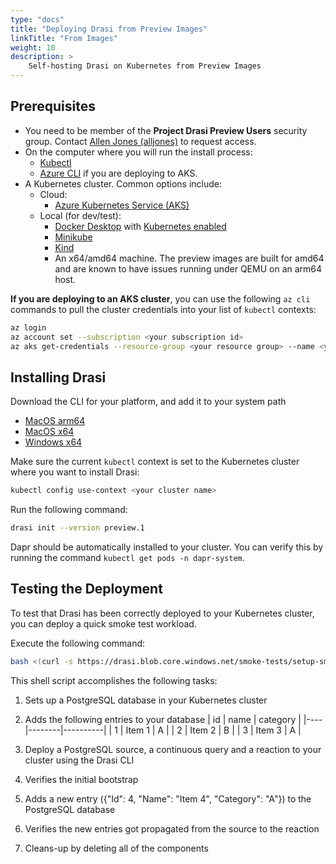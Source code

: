 ```yaml
---
type: "docs"
title: "Deploying Drasi from Preview Images"
linkTitle: "From Images"
weight: 10
description: >
    Self-hosting Drasi on Kubernetes from Preview Images
---
```


## Prerequisites

- You need to be member of the **Project Drasi Preview Users** security group. Contact [Allen Jones (alljones)](mailto:alljones@microsoft.com) to request access.
- On the computer where you will run the install process:
  - [Kubectl](https://kubernetes.io/docs/tasks/tools/)
  - [Azure CLI](https://learn.microsoft.com//cli/azure/install-azure-cli) if you are deploying to AKS.
- A Kubernetes cluster. Common options include:
  - Cloud:
    - [Azure Kubernetes Service (AKS)](https://learn.microsoft.com/en-us/azure/aks/learn/quick-kubernetes-deploy-portal?tabs=azure-cli)
  - Local (for dev/test):
    - [Docker Desktop](https://www.docker.com/products/docker-desktop/) with [Kubernetes enabled](https://docs.docker.com/desktop/kubernetes/)
    - [Minikube](https://minikube.sigs.k8s.io/docs/)
    - [Kind](https://kind.sigs.k8s.io/)
    - An x64/amd64 machine.  The preview images are built for amd64 and are known to have issues running under QEMU on an arm64 host.

**If you are deploying to an AKS cluster**, you can use the following `az cli` commands to pull the cluster credentials into your list of `kubectl` contexts:

```bash
az login
az account set --subscription <your subscription id>
az aks get-credentials --resource-group <your resource group> --name <your cluster name>
```

## Installing Drasi

Download the CLI for your platform, and add it to your system path

- [MacOS arm64](https://drasi.blob.core.windows.net/installs/darwin-arm64/drasi)
- [MacOS x64](https://drasi.blob.core.windows.net/installs/darwin-amd64/drasi)
- [Windows x64](https://drasi.blob.core.windows.net/installs/windows-amd64/drasi.exe)

Make sure the current `kubectl` context is set to the Kubernetes cluster where you want to install Drasi:

```bash
kubectl config use-context <your cluster name>
```

Run the following command:

```bash
drasi init --version preview.1
```

Dapr should be automatically installed to your cluster. You can verify this by running the command `kubectl get pods -n dapr-system`. 

## Testing the Deployment
To test that Drasi has been correctly deployed to your Kubernetes cluster, you can deploy a quick smoke test workload.


Execute the following command:
```bash
bash <(curl -s https://drasi.blob.core.windows.net/smoke-tests/setup-smoke-test.sh)
```

This shell script accomplishes the following tasks:
1. Sets up a PostgreSQL database in your Kubernetes cluster
1. Adds the following entries to your database
| id |  name  | category |
|----|--------|----------|
|  1 | Item 1 | A        |
|  2 | Item 2 | B        |
|  3 | Item 3 | A        |

1. Deploy a PostgreSQL source, a continuous query and a reaction to your cluster using the Drasi CLI
1. Verifies the initial bootstrap
1. Adds a new entry ({"Id": 4, "Name": "Item 4", "Category": "A"}) to the PostgreSQL database
1. Verifies the new entries got propagated from the source to the reaction
1. Cleans-up by deleting all of the components